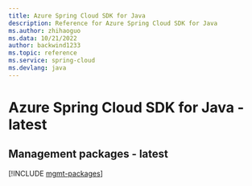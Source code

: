 ```yaml
---
title: Azure Spring Cloud SDK for Java
description: Reference for Azure Spring Cloud SDK for Java
ms.author: zhihaoguo
ms.data: 10/21/2022
author: backwind1233
ms.topic: reference
ms.service: spring-cloud
ms.devlang: java
---
```

# Azure Spring Cloud SDK for Java - latest

## Management packages - latest
[!INCLUDE [mgmt-packages](spring-cloud-mgmt-index.md)]